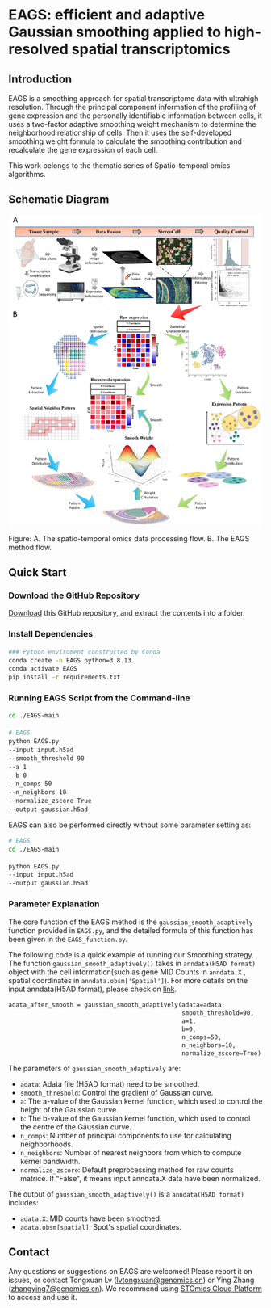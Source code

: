 # EAGS: efficient and adaptive Gaussian smoothing applied to high-resolved spatial transcriptomics
## Introduction
EAGS is a smoothing approach for spatial transcriptome data with ultrahigh resolution. 
Through the principal component information of the profiling of gene expression and the 
personally identifiable information between cells, it uses a two-factor adaptive smoothing 
weight mechanism to determine the neighborhood relationship of cells. Then it uses the 
self-developed smoothing weight formula to calculate the smoothing contribution and 
recalculate the gene expression of each cell.

This work belongs to the thematic series of Spatio-temporal omics algorithms.
## Schematic Diagram
![img.png](img/fig1.jpg)

Figure: A. The spatio-temporal omics data processing flow. B. The EAGS method flow.


## Quick Start

### Download the GitHub Repository
[Download](https://github.com/STOmics/EAGS/archive/refs/heads/main.zip) this GitHub repository, and extract the contents into a folder.


### Install Dependencies
```bash
### Python enviroment constructed by Conda
conda create -n EAGS python=3.8.13
conda activate EAGS
pip install -r requirements.txt
```

### Running EAGS Script from the Command-line

```bash
cd ./EAGS-main

# EAGS
python EAGS.py
--input input.h5ad
--smooth_threshold 90
--a 1
--b 0
--n_comps 50
--n_neighbors 10
--normalize_zscore True
--output gaussian.h5ad
```

EAGS can also be performed directly without some parameter setting as:
```bash
# EAGS
cd ./EAGS-main

python EAGS.py
--input input.h5ad
--output gaussian.h5ad
```

### Parameter Explanation

The core function of the EAGS method is the `gaussian_smooth_adaptively` function provided in `EAGS.py`, and the 
detailed formula of this function has been given in the `EAGS_function.py`.

The following code is a quick example of running our Smoothing strategy. The function `gaussian_smooth_adaptively()` takes 
in `anndata(H5AD format)` 
object with the cell information(such as gene MID Counts in `anndata.X` , spatial coordinates in `anndata.obsm['Spatial']`). 
For more details on the input anndata(H5AD format), please check on [link](https://anndata.readthedocs.io/en/latest/).

    adata_after_smooth = gaussian_smooth_adaptively(adata=adata,
                                                    smooth_threshold=90,
                                                    a=1,
                                                    b=0,
                                                    n_comps=50,
                                                    n_neighbors=10,
                                                    normalize_zscore=True)

The parameters of  `gaussian_smooth_adaptively` are:
- `adata`: Adata file (H5AD format) need to be smoothed.
- `smooth_threshold`: Control the gradient of Gaussian curve.
- `a`: The a-value of the Gaussian kernel function, which used to control the height of the Gaussian curve.
- `b`: The b-value of the Gaussian kernel function, which used to control the centre of the Gaussian curve.
- `n_comps`: Number of principal components to use for calculating neighborhoods. 
- `n_neighbors`: Number of nearest neighbors from which to compute kernel bandwidth.
- `normalize_zscore`: Default preprocessing method for raw counts matrice. If "False", it means input anndata.X data 
have been normalized.

The output of `gaussian_smooth_adaptively()` is a `anndata(H5AD format)` includes:
- `adata.X`: MID counts have been smoothed.
- `adata.obsm[spatial]`: Spot's spatial coordinates.


## Contact
Any questions or suggestions on EAGS are welcomed! Please report it on issues, 
or contact Tongxuan Lv (lvtongxuan@genomics.cn) or Ying Zhang (zhangying7@genomics.cn).
We recommend using [STOmics Cloud Platform](https://cloud.stomics.tech/) to access and use it.
